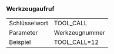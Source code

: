 
 ### Werkzeugaufruf

<table id="myTable">
    <tbody>
    <tr>
        <td class="column1">Schlüsselwort</td>
        <td>TOOL_CALL</td>
    </tr>
    <tr>
        <td>Parameter</td>
        <td>Werkzeugnummer</td>
    </tr>
    <tr>
        <td>Beispiel</td>
        <td>TOOL_CALL=12</td>
    </tr>
    </tbody>
</table>

